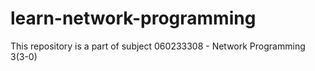 # learn-network-programming
This repository is a part of subject 060233308 - Network Programming 3(3-0)
